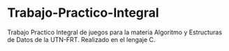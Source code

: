 # Trabajo-Practico-Integral
Trabajo Practico Integral de juegos para la materia Algoritmo y Estructuras de Datos de la UTN-FRT.
Realizado en el lengaje C.
